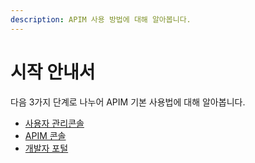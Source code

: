 ```yaml
---
description: APIM 사용 방법에 대해 알아봅니다.
---
```


# 시작 안내서

다음 3가지 단계로 나누어 APIM 기본 사용법에 대해 알아봅니다.

* [사용자 관리콘솔](tenant-manager-console.md)
* [APIM 콘솔](apim-console.md)
* [개발자 포털](developers-portal.md)
